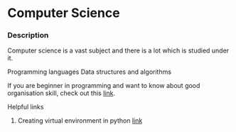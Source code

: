 # Computer Science
### Description
Computer science is a vast subject and there is a lot which is studied under it.

Programming languages
Data structures and algorithms



If you are beginner in programming and want to know about good organisation skill, check out this [link](https://goodresearch.dev/). 



Helpful links
1. Creating virtual environment in python [link](/cs/virtual_env.md)